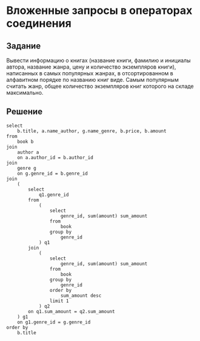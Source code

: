 # Вложенные запросы в операторах соединения

## Задание

Вывести информацию о книгах (название книги, фамилию и инициалы автора, название жанра, цену и количество экземпляров книги), написанных в самых популярных жанрах, в отсортированном в алфавитном порядке по названию книг виде. Самым популярным считать жанр, общее количество экземпляров книг которого на складе максимально.

## Решение

```
select 
    b.title, a.name_author, g.name_genre, b.price, b.amount
from
    book b 
join
    author a 
    on a.author_id = b.author_id
join 
    genre g 
    on g.genre_id = b.genre_id 
join
    (
        select 
            q1.genre_id
        from 
            (
                select
                    genre_id, sum(amount) sum_amount
                from 
                    book
                group by
                    genre_id    
            ) q1
        join
            (
                select
                    genre_id, sum(amount) sum_amount
                from
                    book
                group by 
                    genre_id 
                order by
                    sum_amount desc
                limit 1
            ) q2
        on q1.sum_amount = q2.sum_amount
    ) g1
    on g1.genre_id = g.genre_id
order by 
    b.title
```

